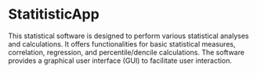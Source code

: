 # StatitisticApp
This statistical software is designed to perform various statistical analyses and calculations. It offers functionalities for basic statistical measures, correlation, regression, and percentile/dencile calculations. The software provides a graphical user interface (GUI) to facilitate user interaction.
